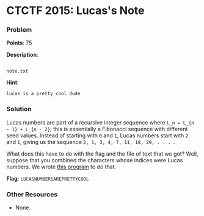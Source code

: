 # CTCTF 2015: Lucas's Note

### Problem

**Points**: 75

**Description**: 

```

note.txt
```

**Hint**: 

```
lucas is a pretty cool dude
```

### Solution

Lucas numbers are part of a recursive integer sequence where `L_n = L_{n - 1} + L_{n - 2}`; this is essentially a Fibonacci sequence with different seed values. Instead of starting with `0` and `1`, Lucas numbers start with `2` and `1`, giving us the sequence `2, 1, 3, 4, 7, 11, 18, 29, . . . `.

What does this have to do with the flag and the file of text that we got? Well, suppose that you combined the characters whose indices were Lucas numbers. We wrote [this program](lucas.py) to do that.

**Flag**: `LUCASNUMBERSAREPRETTYCOOL`

### Other Resources

* None.

